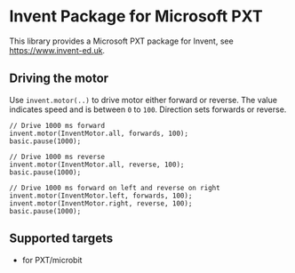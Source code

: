 # Invent Package for Microsoft PXT

This library provides a Microsoft PXT package for Invent, see
https://www.invent-ed.uk.

## Driving the motor

Use `invent.motor(..)` to drive motor either forward or reverse. The value
indicates speed and is between `0` to `100`. Direction sets forwards or reverse.

```blocks
// Drive 1000 ms forward
invent.motor(InventMotor.all, forwards, 100);
basic.pause(1000);

// Drive 1000 ms reverse
invent.motor(InventMotor.all, reverse, 100);
basic.pause(1000);

// Drive 1000 ms forward on left and reverse on right
invent.motor(InventMotor.left, forwards, 100);
invent.motor(InventMotor.right, reverse, 100);
basic.pause(1000);
```

## Supported targets

* for PXT/microbit

